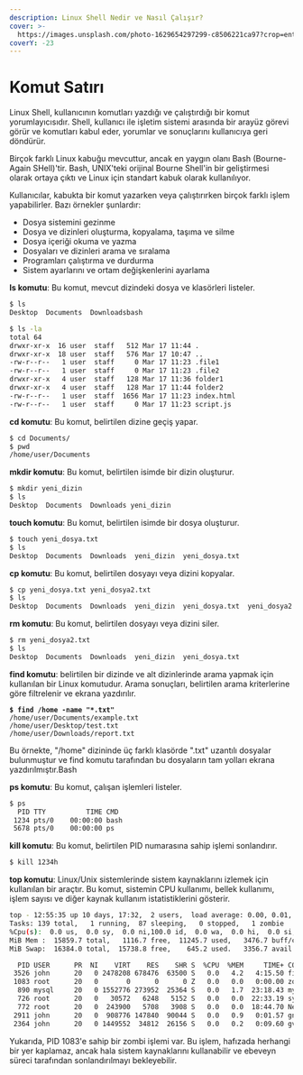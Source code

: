 ```yaml
---
description: Linux Shell Nedir ve Nasıl Çalışır?
cover: >-
  https://images.unsplash.com/photo-1629654297299-c8506221ca97?crop=entropy&cs=tinysrgb&fm=jpg&ixid=MnwxOTcwMjR8MHwxfHNlYXJjaHwzfHxsaW51eCUyMHRlcm1pbmFsfGVufDB8fHx8MTY3OTAxODY4Nw&ixlib=rb-4.0.3&q=80
coverY: -23
---
```


# Komut Satırı

Linux Shell, kullanıcının komutları yazdığı ve çalıştırdığı bir komut yorumlayıcısıdır. Shell, kullanıcı ile işletim sistemi arasında bir arayüz görevi görür ve komutları kabul eder, yorumlar ve sonuçlarını kullanıcıya geri döndürür.

Birçok farklı Linux kabuğu mevcuttur, ancak en yaygın olanı Bash (Bourne-Again SHell)'tir. Bash, UNIX'teki orijinal Bourne Shell'in bir geliştirmesi olarak ortaya çıktı ve Linux için standart kabuk olarak kullanılıyor.

Kullanıcılar, kabukta bir komut yazarken veya çalıştırırken birçok farklı işlem yapabilirler. Bazı örnekler şunlardır:

* Dosya sistemini gezinme
* Dosya ve dizinleri oluşturma, kopyalama, taşıma ve silme
* Dosya içeriği okuma ve yazma
* Dosyaları ve dizinleri arama ve sıralama
* Programları çalıştırma ve durdurma
* Sistem ayarlarını ve ortam değişkenlerini ayarlama

**ls komutu**: Bu komut, mevcut dizindeki dosya ve klasörleri listeler.

```bash
$ ls
Desktop  Documents  Downloadsbash
```

```bash
$ ls -la
total 64
drwxr-xr-x  16 user  staff   512 Mar 17 11:44 .
drwxr-xr-x  18 user  staff   576 Mar 17 10:47 ..
-rw-r--r--   1 user  staff     0 Mar 17 11:23 .file1
-rw-r--r--   1 user  staff     0 Mar 17 11:23 .file2
drwxr-xr-x   4 user  staff   128 Mar 17 11:36 folder1
drwxr-xr-x   4 user  staff   128 Mar 17 11:44 folder2
-rw-r--r--   1 user  staff  1656 Mar 17 11:23 index.html
-rw-r--r--   1 user  staff     0 Mar 17 11:23 script.js

```

**cd komutu**: Bu komut, belirtilen dizine geçiş yapar.

```bash
$ cd Documents/
$ pwd
/home/user/Documents
```

**mkdir komutu**: Bu komut, belirtilen isimde bir dizin oluşturur.

```bash
$ mkdir yeni_dizin
$ ls
Desktop  Documents  Downloads yeni_dizin
```

**touch komutu**: Bu komut, belirtilen isimde bir dosya oluşturur.

```bash
$ touch yeni_dosya.txt
$ ls
Desktop  Documents  Downloads  yeni_dizin  yeni_dosya.txt

```

**cp komutu**: Bu komut, belirtilen dosyayı veya dizini kopyalar.

```bash
$ cp yeni_dosya.txt yeni_dosya2.txt
$ ls
Desktop  Documents  Downloads  yeni_dizin  yeni_dosya.txt  yeni_dosya2.txt
```

**rm komutu**: Bu komut, belirtilen dosyayı veya dizini siler.

```bash
$ rm yeni_dosya2.txt
$ ls
Desktop  Documents  Downloads  yeni_dizin  yeni_dosya.txt
```

**find komutu**: belirtilen bir dizinde ve alt dizinlerinde arama yapmak için kullanılan bir Linux komutudur. Arama sonuçları, belirtilen arama kriterlerine göre filtrelenir ve ekrana yazdırılır.

<pre class="language-bash"><code class="lang-bash"><strong>$ find /home -name "*.txt"
</strong>/home/user/Documents/example.txt
/home/user/Desktop/test.txt
/home/user/Downloads/report.txt
</code></pre>

Bu örnekte, "/home" dizininde üç farklı klasörde ".txt" uzantılı dosyalar bulunmuştur ve find komutu tarafından bu dosyaların tam yolları ekrana yazdırılmıştır.Bash

**ps komutu**: Bu komut, çalışan işlemleri listeler.

```bash
$ ps
  PID TTY          TIME CMD
 1234 pts/0    00:00:00 bash
 5678 pts/0    00:00:00 ps
```

**kill komutu**: Bu komut, belirtilen PID numarasına sahip işlemi sonlandırır.

```bash
$ kill 1234h
```

**top komutu**: Linux/Unix sistemlerinde sistem kaynaklarını izlemek için kullanılan bir araçtır. Bu komut, sistemin CPU kullanımı, bellek kullanımı, işlem sayısı ve diğer kaynak kullanım istatistiklerini gösterir.

```bash
top - 12:55:35 up 10 days, 17:32,  2 users,  load average: 0.00, 0.01, 0.05
Tasks: 139 total,   1 running,  87 sleeping,   0 stopped,   1 zombie
%Cpu(s):  0.0 us,  0.0 sy,  0.0 ni,100.0 id,  0.0 wa,  0.0 hi,  0.0 si,  0.0 st
MiB Mem :  15859.7 total,   1116.7 free,  11245.7 used,   3476.7 buff/cache
MiB Swap:  16384.0 total,  15738.8 free,    645.2 used.   3356.7 avail Mem 

  PID USER      PR  NI    VIRT    RES    SHR S  %CPU  %MEM     TIME+ COMMAND
 3526 john      20   0 2478208 678476  63500 S   0.0   4.2   4:15.50 firefox
 1083 root      20   0       0      0      0 Z   0.0   0.0   0:00.00 zombie
  890 mysql     20   0 1552776 273952  25364 S   0.0   1.7  23:18.43 mysqld
  726 root      20   0   30572   6248   5152 S   0.0   0.0  22:33.19 systemd-journal
  772 root      20   0  243900   5708   3908 S   0.0   0.0  18:44.70 NetworkManager
 2911 john      20   0  908776 147840  90044 S   0.0   0.9   0:01.57 gnome-terminal-
 2364 john      20   0 1449552  34812  26156 S   0.0   0.2   0:09.60 gvfsd-http

```

Yukarıda, PID 1083'e sahip bir zombi işlemi var. Bu işlem, hafızada herhangi bir yer kaplamaz, ancak hala sistem kaynaklarını kullanabilir ve ebeveyn süreci tarafından sonlandırılmayı bekleyebilir.
